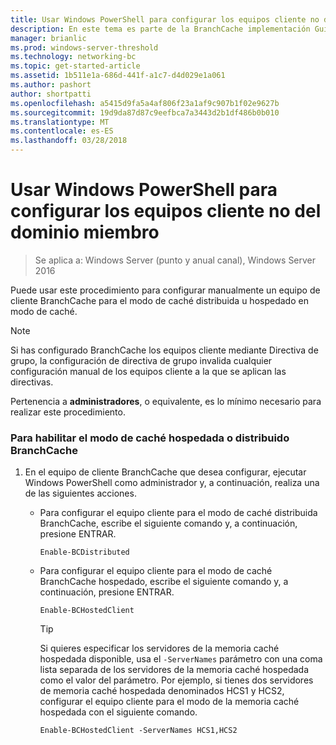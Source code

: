 ```yaml
---
title: Usar Windows PowerShell para configurar los equipos cliente no del dominio miembro
description: En este tema es parte de la BranchCache implementación Guía para Windows Server 2016, que se muestra cómo implementar BranchCache en modos de caché distribuida y hospedada para optimizar el uso de ancho de banda WAN en sucursales
manager: brianlic
ms.prod: windows-server-threshold
ms.technology: networking-bc
ms.topic: get-started-article
ms.assetid: 1b511e1a-686d-441f-a1c7-d4d029e1a061
ms.author: pashort
author: shortpatti
ms.openlocfilehash: a5415d9fa5a4af806f23a1af9c907b1f02e9627b
ms.sourcegitcommit: 19d9da87d87c9eefbca7a3443d2b1df486b0b010
ms.translationtype: MT
ms.contentlocale: es-ES
ms.lasthandoff: 03/28/2018
---
```

# <a name="use-windows-powershell-to-configure-non-domain-member-client-computers"></a>Usar Windows PowerShell para configurar los equipos cliente no del dominio miembro

>Se aplica a: Windows Server (punto y anual canal), Windows Server 2016

Puede usar este procedimiento para configurar manualmente un equipo de cliente BranchCache para el modo de caché distribuida u hospedado en modo de caché.  
  
> [!NOTE]  
> Si has configurado BranchCache los equipos cliente mediante Directiva de grupo, la configuración de directiva de grupo invalida cualquier configuración manual de los equipos cliente a la que se aplican las directivas.  
  
Pertenencia a **administradores**, o equivalente, es lo mínimo necesario para realizar este procedimiento.  
  
### <a name="to-enable-branchcache-distributed-or-hosted-cache-mode"></a>Para habilitar el modo de caché hospedada o distribuido BranchCache  
  
1.  En el equipo de cliente BranchCache que desea configurar, ejecutar Windows PowerShell como administrador y, a continuación, realiza una de las siguientes acciones.  
  
    -   Para configurar el equipo cliente para el modo de caché distribuida BranchCache, escribe el siguiente comando y, a continuación, presione ENTRAR.  
  
        `Enable-BCDistributed`  
  
    -   Para configurar el equipo cliente para el modo de caché BranchCache hospedado, escribe el siguiente comando y, a continuación, presione ENTRAR.  
  
        `Enable-BCHostedClient`  
  
        > [!TIP]  
        > Si quieres especificar los servidores de la memoria caché hospedada disponible, usa el `-ServerNames` parámetro con una coma lista separada de los servidores de la memoria caché hospedada como el valor del parámetro. Por ejemplo, si tienes dos servidores de memoria caché hospedada denominados HCS1 y HCS2, configurar el equipo cliente para el modo de la memoria caché hospedada con el siguiente comando.  
        >   
        > `Enable-BCHostedClient -ServerNames HCS1,HCS2`  
  



